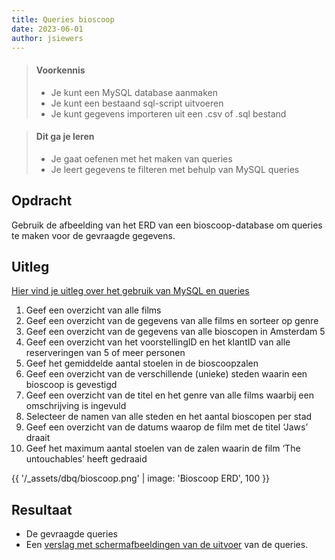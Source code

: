 ```yaml
---
title: Queries bioscoop 
date: 2023-06-01
author: jsiewers
---
```

> #### Voorkennis
> * Je kunt een MySQL database aanmaken
> * Je kunt een bestaand sql-script uitvoeren
> * Je kunt gegevens importeren uit een .csv of .sql bestand

> #### Dit ga je leren
> * Je gaat oefenen met het maken van queries
> * Je leert gegevens te filteren met behulp van MySQL queries

## Opdracht
Gebruik de afbeelding van het ERD van een bioscoop-database om queries te maken voor de gevraagde gegevens.

## Uitleg
[Hier vind je uitleg over het gebruik van MySQL en queries](https://www.edutorial.nl/dbq/introductie/)


1. Geef een overzicht van alle films
2. Geef een overzicht van de gegevens van alle films en sorteer op genre
3. Geef een overzicht van de gegevens van alle bioscopen in Amsterdam 5
4. Geef een overzicht van het voorstellingID en het klantID van alle reserveringen van 5 of meer personen
5. Geef het gemiddelde aantal stoelen in de bioscoopzalen
6. Geef een overzicht van de verschillende (unieke) steden waarin een
bioscoop is gevestigd
7. Geef een overzicht van de titel en het genre van alle films waarbij een
omschrijving is ingevuld
8. Selecteer de namen van alle steden en het aantal bioscopen per stad
9. Geef een overzicht van de datums waarop de film met de titel ‘Jaws’ draait
10. Geef het maximum aantal stoelen van de zalen waarin de film ‘The
untouchables’ heeft gedraaid

{{ '/_assets/dbq/bioscoop.png' | image: 'Bioscoop ERD', 100 }}

## Resultaat
* De gevraagde queries
* Een [verslag met schermafbeeldingen van de uitvoer](https://static.edutorial.nl/dbq/SQL_Verslag.docx) van de queries.
